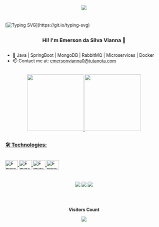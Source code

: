 <p align="center">
    <img src="https://quotes-github-readme.vercel.app/api?type=horizontal&theme=dark"/>
</p>

#
 
[![Typing SVG](https://readme-typing-svg.herokuapp.com/?color=FFFFFF&size=35&center=true&vCenter=true&width=1000&lines=Welcome+to+my+profile!)](https://git.io/typing-svg)
## <h3 align="center">Hi! I'm Emerson da Silva Vianna 👋</h3>
##

- 🌱  Java | SpringBoot | MongoDB | RabbitMQ | Microservices | Docker
- 📫  Contact me at: emersonvianna0@tutanota.com

##

<div align="center">
  <a href="https://github.com/Dragoshotter14">
  <img height="180em" src="https://github-readme-stats-sigma-five.vercel.app/api?username=Dragoshotter14&show_icons=true&theme=dark&include_all_commits=true&count_private=true"/>
   <img height="180em" src="https://github-readme-stats-sigma-five.vercel.app/api/top-langs/?username=Dragoshotter14&layout=compact&langs_count=7&theme=dark"/>
</div>

## <h3>🛠️ Technologies:</h3>

<div style="display: inline_block"><br>
   <img align="center" alt="Emerson-Java" height="30" width="40" src="https://cdn-icons-png.flaticon.com/512/226/226777.png">
   <img align="center" alt="Emerson-Docker" height="30" width="40" src="https://cdn.jsdelivr.net/gh/devicons/devicon/icons/docker/docker-plain.svg">
   <img align="center" alt="Emerson-Spring" height="30" width="40" src="https://cdn.jsdelivr.net/gh/devicons/devicon/icons/spring/spring-original.svg">
   <img align="center" alt="Emerson-Spring" height="30" width="40" src="https://cdn.jsdelivr.net/gh/devicons/devicon/icons/apachekafka/apachekafka-original.svg">
</div>
  
#
 <div align="center">
   </a>
   <a href="https://www.linkedin.com/in/emerson-silva-vianna/" target="_blank"><img src="https://img.shields.io/badge/-LinkedIn-%230077B5?style=for-the-badge&logo=linkedin&logoColor=white" target="_blank"></a>
   <a href="https://instagram.com/emersonsv.png" target="_blank"><img src="https://img.shields.io/badge/Instagram-E4405F?style=for-the-badge&logo=instagram&logoColor=white" target="_blank"></a>
    <a href="https://api.whatsapp.com/send?phone=27999769330" target="_blank"><img src="https://img.shields.io/badge/WhatsApp-25D366?style=for-the-badge&logo=whatsapp&logoColor=white" target="_blank"></a>
   

</div>

##

<div align="center">
<br><p align="centre"><b>Visitors Count</b></p>  
<p align="center"><img align="center" src="https://profile-counter.glitch.me/{Dragoshotter14}/count.svg" /></p> 
<br></div>

